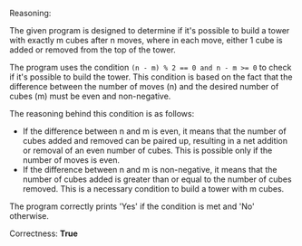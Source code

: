 Reasoning:

The given program is designed to determine if it's possible to build a tower with exactly m cubes after n moves, where in each move, either 1 cube is added or removed from the top of the tower.

The program uses the condition `(n - m) % 2 == 0 and n - m >= 0` to check if it's possible to build the tower. This condition is based on the fact that the difference between the number of moves (n) and the desired number of cubes (m) must be even and non-negative.

The reasoning behind this condition is as follows:

* If the difference between n and m is even, it means that the number of cubes added and removed can be paired up, resulting in a net addition or removal of an even number of cubes. This is possible only if the number of moves is even.
* If the difference between n and m is non-negative, it means that the number of cubes added is greater than or equal to the number of cubes removed. This is a necessary condition to build a tower with m cubes.

The program correctly prints 'Yes' if the condition is met and 'No' otherwise.

Correctness: **True**